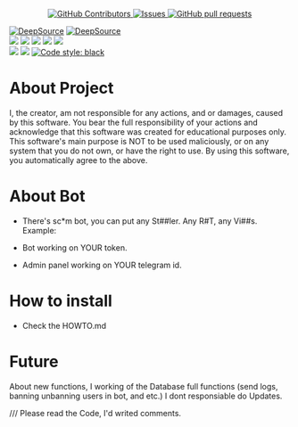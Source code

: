</p>
  <p align="center">
    <a href="https://github.com/fairet/The-Scam-Bot/actions">
    </a>
    <a href="https://github.com/fairet/The-Scam-Bot/graphs/contributors">
      <img alt="GitHub Contributors" src="https://img.shields.io/github/contributors/fairet/The-Scam-Bot" />
    </a>
    <a href="https://codecov.io/gh/fairet/The-Scam-Bot">
    </a>
    <a href="https://github.com/fairet/The-Scam-Bot/issues">
      <img alt="Issues" src="https://img.shields.io/github/issues/fairet/The-Scam-Bot?color=0088ff" />
    </a>
    <a href="https://github.com/fairet/The-Scam-Bot/pulls">
      <img alt="GitHub pull requests" src="https://img.shields.io/github/issues-pr/fairet/The-Scam-Bot?color=0088ff" />
    </a>
  </p>
</p>

<a href="https://deepsource.io/gh/hikariatama/Hikka/?ref=repository-badge"><img src="https://deepsource.io/gh/hikariatama/Hikka.svg/?label=active+issues&show_trend=true&token=IPVI_QX-cSuQSVeVl8cb5PLt" alt="DeepSource"></a>
<a href="https://deepsource.io/gh/hikariatama/Hikka/?ref=repository-badge"><img src="https://deepsource.io/gh/hikariatama/Hikka.svg/?label=resolved+issues&show_trend=true&token=IPVI_QX-cSuQSVeVl8cb5PLt" alt="DeepSource"></a><br>
<a href="https://www.codacy.com/gh/hikariatama/Hikka/dashboard?utm_source=github.com&amp;utm_medium=referral&amp;utm_content=hikariatama/Hikka&amp;utm_campaign=Badge_Grade"><img src="https://app.codacy.com/project/badge/Grade/97e3ea868f9344a5aa6e4d874f83db14"/></a>
<a href="#"><img src="https://img.shields.io/github/languages/code-size/hikariatama/Hikka"/></a>
<a href="#"><img src="https://img.shields.io/github/issues-raw/hikariatama/Hikka"/></a>
<a href="#"><img src="https://img.shields.io/github/license/hikariatama/Hikka"/></a>
<a href="#"><img src="https://img.shields.io/github/commit-activity/m/hikariatama/Hikka"/></a><br>
<a href="#"><img src="https://img.shields.io/github/forks/hikariatama/Hikka?style=flat"/></a>
<a href="#"><img src="https://img.shields.io/github/stars/hikariatama/Hikka"/></a>&nbsp;<a href="https://github.com/psf/black"><img src="https://img.shields.io/badge/code%20style-black-000000.svg" alt="Code style: black"></a><br>

# About Project
I, the creator, am not responsible for any actions, and or damages, caused by this software.
You bear the full responsibility of your actions and acknowledge that this software was created for educational purposes only.
This software's main purpose is NOT to be used maliciously, or on any system that you do not own, or have the right to use.
By using this software, you automatically agree to the above.

# About Bot
* There's sc*m bot, you can put any St##ler. Any R#T, any Vi##s.
Example:

* Bot working on YOUR token.
* Admin panel working on YOUR telegram id.

# How to install
* Check the HOWTO.md

# Future
About new functions, I working of the Database full functions (send logs, banning unbanning users in bot, and etc.)
I dont responsiable do Updates.

/// Please read the Code, I'd writed comments.
